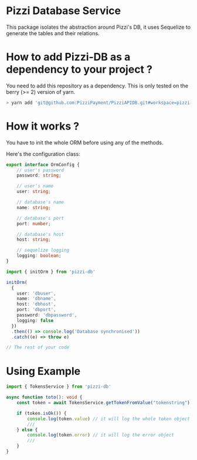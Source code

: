 # Pizzi Database Service

This package isolates the abstraction around Pizzi's DB, it uses Sequelize to
generate the tables and their relations.

# How to add Pizzi-DB as a dependency to your project ? 

You need to add this repository as a dependency. This is only tested on the berry (>= 2) version of yarn.

```sh
> yarn add 'git@github.com:PizziPayment/PizziAPIDB.git#workspace=pizzi-db&commit=<commit>'
```

# How it works ?

You have to init the whole ORM before using any of the methods.

Here's the configuration class:

```ts
export interface OrmConfig {
    // user's password
    password: string;

    // user's name
    user: string;

    // database's name
    name: string;

    // database's port
    port: number;

    // database's host
    host: string;

    // sequelize logging
    logging: boolean;
}
```

```ts
import { initOrm } from 'pizzi-db'

initOrm(
  {
    user: 'dbuser', 
    name: 'dbname', 
    host: 'dbhost', 
    port: 'dbport', 
    password: 'dbpassword',
    logging: false
  })
  .then(() => console.log('Database synchronised'))
  .catch((e) => throw e)

// The rest of your code
```

# Using Example

```ts
import { TokensService } from 'pizzi-db'

async function toto(): void {
    const token = await TokensService.getTokenFromValue("tokenstring")

    if (token.isOk()) {
        console.log(token.value) // it will log the whole token object
        ///
    } else {
        console.log(token.error) // it will log the error object
        ///
    }
}
```
